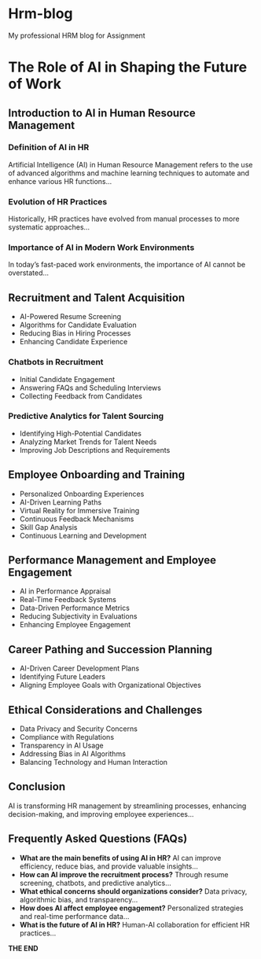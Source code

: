 # Hrm-blog
My professional HRM blog for Assignment 

  <h1>The Role of AI in Shaping the Future of Work</h1>

  <h2>Introduction to AI in Human Resource Management</h2>

  <h3>Definition of AI in HR</h3>
  <p>Artificial Intelligence (AI) in Human Resource Management refers to the use of advanced algorithms and machine learning techniques to automate and enhance various HR functions...</p>

  <h3>Evolution of HR Practices</h3>
  <p>Historically, HR practices have evolved from manual processes to more systematic approaches...</p>

  <h3>Importance of AI in Modern Work Environments</h3>
  <p>In today’s fast-paced work environments, the importance of AI cannot be overstated...</p>

  <h2>Recruitment and Talent Acquisition</h2>
  <ul>
    <li>AI-Powered Resume Screening</li>
    <li>Algorithms for Candidate Evaluation</li>
    <li>Reducing Bias in Hiring Processes</li>
    <li>Enhancing Candidate Experience</li>
  </ul>

  <h3>Chatbots in Recruitment</h3>
  <ul>
    <li>Initial Candidate Engagement</li>
    <li>Answering FAQs and Scheduling Interviews</li>
    <li>Collecting Feedback from Candidates</li>
  </ul>

  <h3>Predictive Analytics for Talent Sourcing</h3>
  <ul>
    <li>Identifying High-Potential Candidates</li>
    <li>Analyzing Market Trends for Talent Needs</li>
    <li>Improving Job Descriptions and Requirements</li>
  </ul>

  <h2>Employee Onboarding and Training</h2>
  <ul>
    <li>Personalized Onboarding Experiences</li>
    <li>AI-Driven Learning Paths</li>
    <li>Virtual Reality for Immersive Training</li>
    <li>Continuous Feedback Mechanisms</li>
    <li>Skill Gap Analysis</li>
    <li>Continuous Learning and Development</li>
  </ul>

  <h2>Performance Management and Employee Engagement</h2>
  <ul>
    <li>AI in Performance Appraisal</li>
    <li>Real-Time Feedback Systems</li>
    <li>Data-Driven Performance Metrics</li>
    <li>Reducing Subjectivity in Evaluations</li>
    <li>Enhancing Employee Engagement</li>
  </ul>

  <h2>Career Pathing and Succession Planning</h2>
  <ul>
    <li>AI-Driven Career Development Plans</li>
    <li>Identifying Future Leaders</li>
    <li>Aligning Employee Goals with Organizational Objectives</li>
  </ul>

  <h2>Ethical Considerations and Challenges</h2>
  <ul>
    <li>Data Privacy and Security Concerns</li>
    <li>Compliance with Regulations</li>
    <li>Transparency in AI Usage</li>
    <li>Addressing Bias in AI Algorithms</li>
    <li>Balancing Technology and Human Interaction</li>
  </ul>

  <h2>Conclusion</h2>
  <p>AI is transforming HR management by streamlining processes, enhancing decision-making, and improving employee experiences...</p>

  <h2>Frequently Asked Questions (FAQs)</h2>
  <ul>
    <li><strong>What are the main benefits of using AI in HR?</strong> AI can improve efficiency, reduce bias, and provide valuable insights...</li>
    <li><strong>How can AI improve the recruitment process?</strong> Through resume screening, chatbots, and predictive analytics...</li>
    <li><strong>What ethical concerns should organizations consider?</strong> Data privacy, algorithmic bias, and transparency...</li>
    <li><strong>How does AI affect employee engagement?</strong> Personalized strategies and real-time performance data...</li>
    <li><strong>What is the future of AI in HR?</strong> Human-AI collaboration for efficient HR practices...</li>
  </ul>

  <p><strong>THE END</strong></p>

</body>
</html>



